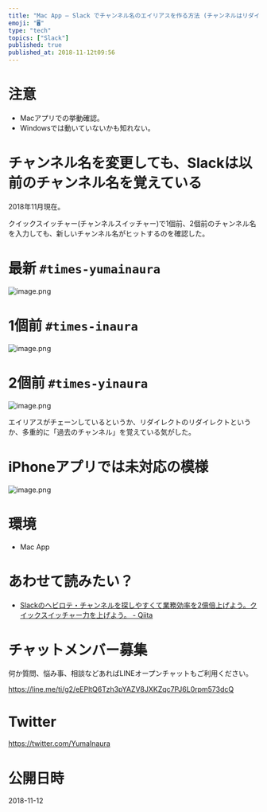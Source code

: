 ```yaml
---
title: "Mac App – Slack でチャンネル名のエイリアスを作る方法 (チャンネルはリダイレクトされる)"
emoji: "🖥"
type: "tech"
topics: ["Slack"]
published: true
published_at: 2018-11-12t09:56
---
```


# 注意

- Macアプリでの挙動確認。
- Windowsでは動いていないかも知れない。

# チャンネル名を変更しても、Slackは以前のチャンネル名を覚えている

2018年11月現在。

クイックスイッチャー(チャンネルスイッチャー)で1個前、2個前のチャンネル名を入力しても、新しいチャンネル名がヒットするのを確認した。


# 最新 `#times-yumainaura`

![image.png](https://qiita-image-store.s3.amazonaws.com/0/89618/7dd94bf6-d481-28e9-c0bd-d8382730031b.png)


# 1個前 `#times-inaura`


![image.png](https://qiita-image-store.s3.amazonaws.com/0/89618/bfe96986-d3de-d118-fc5a-ad92d06492b3.png)

# 2個前 `#times-yinaura`

![image.png](https://qiita-image-store.s3.amazonaws.com/0/89618/d3f884bd-bed7-d3e4-f7ce-f5eca2fba244.png)


エイリアスがチェーンしているというか、リダイレクトのリダイレクトというか、多重的に「過去のチャンネル」を覚えている気がした。

# iPhoneアプリでは未対応の模様

![image.png](https://qiita-image-store.s3.amazonaws.com/0/89618/04239a79-023f-4b15-a036-7a9dba57f71a.png)



# 環境

- Mac App

# あわせて読みたい？

- [Slackのヘビロテ・チャンネルを探しやすくて業務効率を2億倍上げよう。クイックスイッチャー力を上げよう。 - Qiita](https://qiita.com/YumaInaura/items/9cfddde788b666c470e1)








<!-- Update From Qiita API -->

# チャットメンバー募集


何か質問、悩み事、相談などあればLINEオープンチャットもご利用ください。

https://line.me/ti/g2/eEPltQ6Tzh3pYAZV8JXKZqc7PJ6L0rpm573dcQ





# Twitter


https://twitter.com/YumaInaura


<!-- Update From Qiita API -->



# 公開日時

2018-11-12
